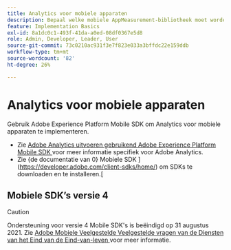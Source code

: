 ```yaml
---
title: Analytics voor mobiele apparaten
description: Bepaal welke mobiele AppMeasurement-bibliotheek moet worden gebruikt.
feature: Implementation Basics
exl-id: 8a1dc0c1-493f-41da-a0ed-08df0367e5d8
role: Admin, Developer, Leader, User
source-git-commit: 73c0210ac931f3e7f823e033a3bffdc22e159ddb
workflow-type: tm+mt
source-wordcount: '82'
ht-degree: 26%

---
```


# Analytics voor mobiele apparaten

Gebruik Adobe Experience Platform Mobile SDK om Analytics voor mobiele apparaten te implementeren.

* Zie [ Adobe Analytics uitvoeren gebruikend Adobe Experience Platform Mobile SDK ](aep-edge/mobile-sdk/overview.md) voor meer informatie specifiek voor Adobe Analytics.
* Zie {de documentatie van 0} Mobiele SDK ](https://developer.adobe.com/client-sdks/home/) om SDKs te downloaden en te installeren.[

## Mobiele SDK’s versie 4

>[!CAUTION]
>
>Ondersteuning voor versie 4 Mobile SDK&#39;s is beëindigd op 31 augustus 2021. Zie [ Adobe Mobiele Veelgestelde Veelgestelde vragen van de Diensten van het Eind van de Eind-van-leven ](https://experienceleague.adobe.com/docs/discontinued/using/mobile-services.html) voor meer informatie.

